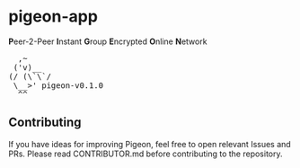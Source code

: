 # pigeon-app
**P**eer-2-Peer **I**nstant **G**roup **E**ncrypted **O**nline **N**etwork
<pre>
  ,~
 ('v)__
(/ (\`\`/
 \__>' pigeon-v0.1.0
  ^^
</pre>


## Contributing 
If you have ideas for improving Pigeon, feel free to open relevant Issues and PRs. Please read CONTRIBUTOR.md before contributing to the repository.
